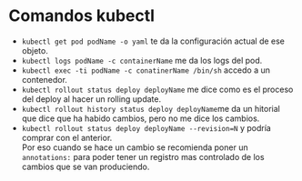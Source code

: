 # Comandos kubectl

+ `kubectl get pod podName -o yaml` te da la configuración actual de ese objeto.
+ `kubectl logs podName -c containerName` me da los logs del pod.
+ `kubectl exec -ti podName -c conatinerName /bin/sh` accedo a un contenedor.
+ `kubectl rollout status deploy deployName` me dice como es el proceso del deploy al hacer un rolling update.
+ `kubectl rollout history status deploy deployName`me da un hitorial que dice que ha habido cambios, pero no me dice los cambios.
+ `kubectl rollout status deploy deployName --revision=N` y podría comprar con el anterior.<br>
Por eso cuando se hace un cambio se recomienda poner un `annotations:` para poder tener un registro mas controlado de los cambios que se van produciendo.